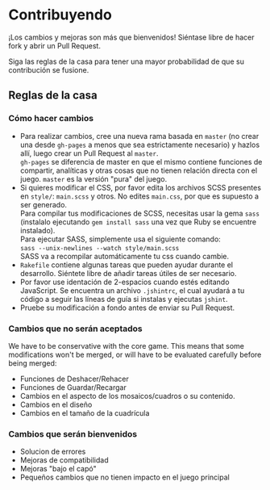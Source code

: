# Contribuyendo
¡Los cambios y mejoras son más que bienvenidos! Siéntase libre de hacer fork y abrir un Pull Request.

Siga las reglas de la casa para tener una mayor probabilidad de que su contribución se fusione.

## Reglas de la casa

### Cómo hacer cambios
 - Para realizar cambios, cree una nueva rama basada en `master` (no crear una desde `gh-pages` a menos que sea estrictamente necesario) y hazlos allí, luego crear un Pull Request al `master`.  
 `gh-pages` se diferencia de master en que el mismo contiene funciones de compartir, analíticas y otras cosas que no tienen relación directa con el juego. `master` es la versión "pura" del juego.
 - Si quieres modificar el CSS, por favor edita los archivos SCSS presentes en `style/`: `main.scss` y otros. No edites `main.css`, por que  es supuesto a ser generado.  
 Para compilar tus modificaciones de SCSS, necesitas usar la gema `sass` (instalalo ejecutando `gem install sass` una vez que Ruby se encuentre instalado).  
 Para ejecutar SASS, simplemente usa el siguiente comando:  
 `sass --unix-newlines --watch style/main.scss`  
 SASS va a recompilar automáticamente tu css cuando cambie.
 - `Rakefile` contiene algunas tareas que pueden ayudar durante el desarrollo. Siéntete libre de añadir tareas útiles de ser necesario.
 - Por favor use identación de 2-espacios cuando estés editando JavaScript. Se encuentra un archivo `.jshintrc`, el cual ayudará a tu código a seguir las líneas de guía si instalas y ejecutas `jshint`.
 - Pruebe su modificación a fondo antes de enviar su Pull Request.

### Cambios que no serán aceptados
We have to be conservative with the core game. This means that some modifications won't be merged, or will have to be evaluated carefully before being merged:

 - Funciones de Deshacer/Rehacer
 - Funciones de Guardar/Recargar
 - Cambios en el aspecto de los mosaicos/cuadros o su contenido.
 - Cambios en el diseño
 - Cambios en el tamaño de la cuadrícula

### Cambios que serán bienvenidos
 - Solucion de errores
 - Mejoras de compatibilidad
 - Mejoras "bajo el capó"
 - Pequeños cambios que no tienen impacto en el juego principal
